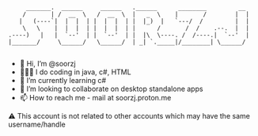 ```
     _______.  ______     ______   .______      ________         __  
    /       | /  __  \   /  __  \  |   _  \    |       /        |  | 
   |   (----`|  |  |  | |  |  |  | |  |_)  |   `---/  /         |  | 
    \   \    |  |  |  | |  |  |  | |      /       /  /    .--.  |  | 
.----)   |   |  `--'  | |  `--'  | |  |\  \----. /  /----.|  `--'  | 
|_______/     \______/   \______/  | _| `._____|/________| \______/  
                                                                    
```
- 👋 Hi, I’m @soorzj
- 🧑🏻‍💻 I do coding in java, c#, HTML
- 🌱 I’m currently learning c#
- 💞️ I’m looking to collaborate on desktop standalone apps
- 📫 How to reach me -  mail at soorzj.proton.me
  
⚠ This account is not related to other accounts which may have the same username/handle
